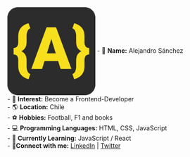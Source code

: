 <img src="https://github.com/alejandroszg/profile/blob/main/img/logo.png" align="center" width="200px"/>
-  👋 <b>Name:</b> Alejandro Sánchez
<br>
-  👀 <b>Interest:</b> Become a Frontend-Developer
<br>
-  🌎 <b>Location:</b> Chile
<br>
-  ⚽ <b>Hobbies:</b> Football, F1 and books
<br>
-  💻 <b>Programming Languages:</b> HTML, CSS, JavaScript
<br>
-  🧠 <b>Currently Learning:</b> JavaScript / React
<br>
-  🙍‍<b>Connect with me:</b> <a href="https://www.linkedin.com/in/alejandrosanchezgarcia/" target="_blank">LinkedIn</a> | <a href="https://twitter.com/Alejandroszg" target="_blank">Twitter</a>

